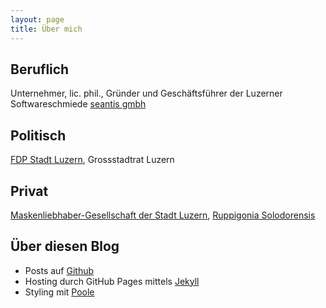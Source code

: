 ```yaml
---
layout: page
title: Über mich
---
```


## Beruflich
Unternehmer, lic. phil., Gründer und Geschäftsführer der Luzerner Softwareschmiede [seantis gmbh](https://seantis.ch)

## Politisch
[FDP Stadt Luzern](http://www.fdp-stadtluzern.ch), Grossstadtrat Luzern

## Privat
[Maskenliebhaber-Gesellschaft der Stadt Luzern](http://www.mlg.ch), [Ruppigonia Solodorensis](http://ruppigonia.ch)

## Über diesen Blog
- Posts auf [Github](https://github.com/freinhard/freinhard.github.io)
- Hosting durch GitHub Pages mittels [Jekyll](https://jekyllrb.com)
- Styling mit [Poole](http://getpoole.com)
